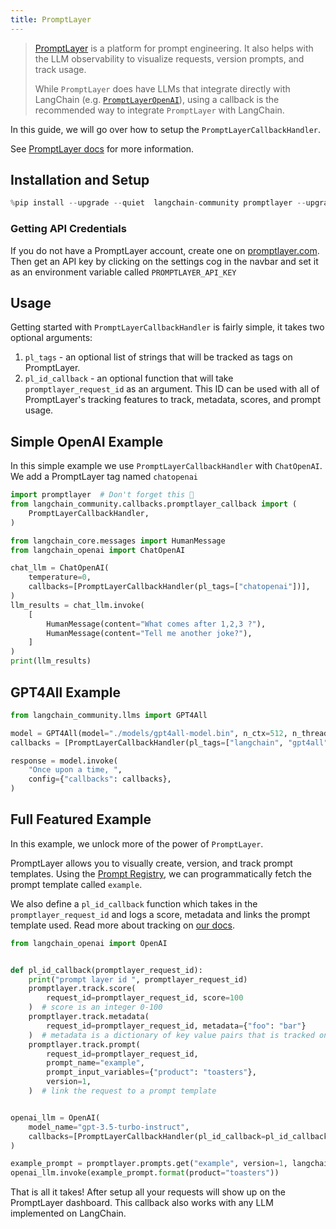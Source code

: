 ```yaml
---
title: PromptLayer
---
```


>[PromptLayer](https://docs.promptlayer.com/introduction) is a platform for prompt engineering. It also helps with the LLM observability to visualize requests, version prompts, and track usage.
>
>While `PromptLayer` does have LLMs that integrate directly with LangChain (e.g. [`PromptLayerOpenAI`](/oss/integrations/llms/promptlayer_openai)), using a callback is the recommended way to integrate `PromptLayer` with LangChain.

In this guide, we will go over how to setup the `PromptLayerCallbackHandler`.

See [PromptLayer docs](https://docs.promptlayer.com/languages/langchain) for more information.

## Installation and Setup

```python
%pip install --upgrade --quiet  langchain-community promptlayer --upgrade
```

### Getting API Credentials

If you do not have a PromptLayer account, create one on [promptlayer.com](https://www.promptlayer.com). Then get an API key by clicking on the settings cog in the navbar and
set it as an environment variable called `PROMPTLAYER_API_KEY`

## Usage

Getting started with `PromptLayerCallbackHandler` is fairly simple, it takes two optional arguments:

1. `pl_tags` - an optional list of strings that will be tracked as tags on PromptLayer.
2. `pl_id_callback` - an optional function that will take `promptlayer_request_id` as an argument. This ID can be used with all of PromptLayer's tracking features to track, metadata, scores, and prompt usage.

## Simple OpenAI Example

In this simple example we use `PromptLayerCallbackHandler` with `ChatOpenAI`. We add a PromptLayer tag named `chatopenai`

```python
import promptlayer  # Don't forget this 🍰
from langchain_community.callbacks.promptlayer_callback import (
    PromptLayerCallbackHandler,
)
```

```python
from langchain_core.messages import HumanMessage
from langchain_openai import ChatOpenAI

chat_llm = ChatOpenAI(
    temperature=0,
    callbacks=[PromptLayerCallbackHandler(pl_tags=["chatopenai"])],
)
llm_results = chat_llm.invoke(
    [
        HumanMessage(content="What comes after 1,2,3 ?"),
        HumanMessage(content="Tell me another joke?"),
    ]
)
print(llm_results)
```

## GPT4All Example

```python
from langchain_community.llms import GPT4All

model = GPT4All(model="./models/gpt4all-model.bin", n_ctx=512, n_threads=8)
callbacks = [PromptLayerCallbackHandler(pl_tags=["langchain", "gpt4all"])]

response = model.invoke(
    "Once upon a time, ",
    config={"callbacks": callbacks},
)
```

## Full Featured Example

In this example, we unlock more of the power of `PromptLayer`.

PromptLayer allows you to visually create, version, and track prompt templates. Using the [Prompt Registry](https://docs.promptlayer.com/features/prompt-registry), we can programmatically fetch the prompt template called `example`.

We also define a `pl_id_callback` function which takes in the `promptlayer_request_id` and logs a score, metadata and links the prompt template used. Read more about tracking on [our docs](https://docs.promptlayer.com/features/prompt-history/request-id).

```python
from langchain_openai import OpenAI


def pl_id_callback(promptlayer_request_id):
    print("prompt layer id ", promptlayer_request_id)
    promptlayer.track.score(
        request_id=promptlayer_request_id, score=100
    )  # score is an integer 0-100
    promptlayer.track.metadata(
        request_id=promptlayer_request_id, metadata={"foo": "bar"}
    )  # metadata is a dictionary of key value pairs that is tracked on PromptLayer
    promptlayer.track.prompt(
        request_id=promptlayer_request_id,
        prompt_name="example",
        prompt_input_variables={"product": "toasters"},
        version=1,
    )  # link the request to a prompt template


openai_llm = OpenAI(
    model_name="gpt-3.5-turbo-instruct",
    callbacks=[PromptLayerCallbackHandler(pl_id_callback=pl_id_callback)],
)

example_prompt = promptlayer.prompts.get("example", version=1, langchain=True)
openai_llm.invoke(example_prompt.format(product="toasters"))
```

That is all it takes! After setup all your requests will show up on the PromptLayer dashboard.
This callback also works with any LLM implemented on LangChain.

